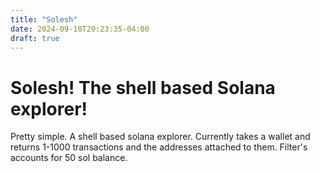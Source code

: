 ```yaml
---
title: "Solesh"
date: 2024-09-10T20:23:35-04:00
draft: true
---
```



# Solesh! The shell based Solana explorer!

Pretty simple. A shell based solana explorer. Currently takes a wallet and returns 1-1000 transactions and the addresses attached to them. Filter's accounts for 50 sol balance.
